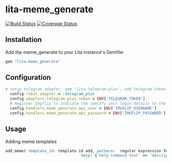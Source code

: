 # lita-meme_generate

[![Build Status](https://travis-ci.org/titanfat/lita-meme_generate.png?branch=master)](https://andrewdev.tk)
[![Coverage Status](https://coveralls.io/repos/titanfat/lita-meme_generate/badge.png)](https://t.me/make_memebot)



## Installation

Add lita-meme_generate to your Lita instance's Gemfile:

``` ruby
gem "lita-meme_generate"
```

## Configuration

``` ruby
# setup telegram adapter, gem 'lita-telegram-plus', add telegram token environments
  config.robot.adapter = :telegram_plus
  config.adapters.telegram_plus.token = ENV['TELEGRAM_TOKEN']
  # Register Imgflip to indicate the specify your login details to the API, and add to the surroundings
  config.handlers.meme_generate.api_user = ENV['IMGFLIP_USERNAME']
  config.handlers.meme_generate.api_password = ENV['IMGFLIP_PASSWORD']
```

## Usage

Adding meme templates

``` ruby
add_meme( template_id: template id add, pattern:  regular expression for route add,
								 help: {'help command text' => 'description'})
```

